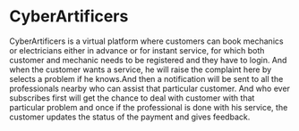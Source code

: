 # CyberArtificers
CyberArtificers is a virtual platform where customers can book mechanics or electricians either in advance or for instant service, for which both customer and mechanic needs to be registered and they have to login. And when the customer wants a service, he will raise the complaint here by selects a problem if he knows.And then a notification will be sent to all the  professionals nearby who can assist that particular customer. And who ever subscribes first will get the chance to deal with customer with that particular problem and once if the professional is done with his service, the customer updates the status of the payment and gives feedback.
